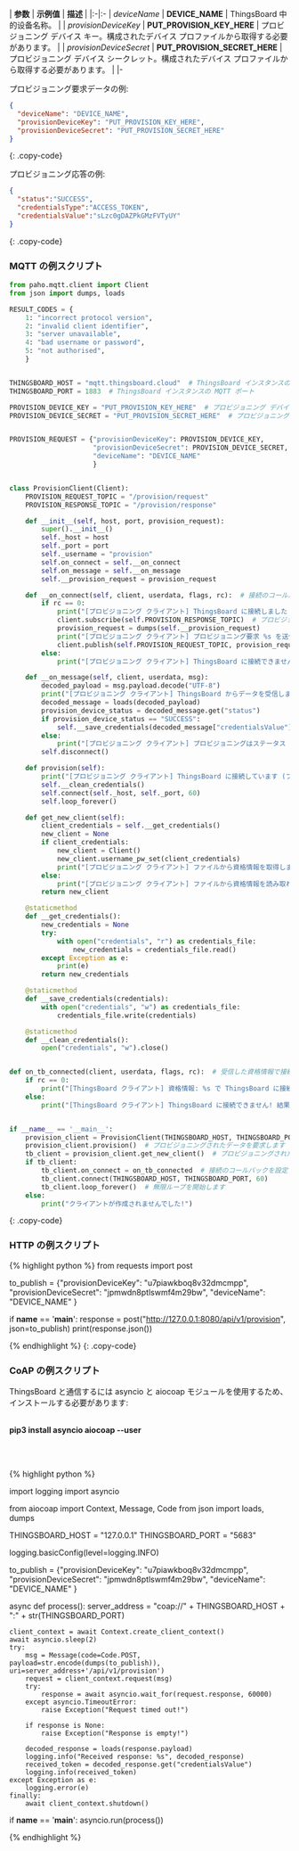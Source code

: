 | **参数**             | **示例值**                            | **描述**                                                                |
|:-|:-
| *deviceName*              | **DEVICE_NAME**                              | ThingsBoard 中的设备名称。                                                    |
| *provisionDeviceKey*      | **PUT_PROVISION_KEY_HERE**                   | プロビジョニング デバイス キー。構成されたデバイス プロファイルから取得する必要があります。    |
| *provisionDeviceSecret*   | **PUT_PROVISION_SECRET_HERE**                | プロビジョニング デバイス シークレット。構成されたデバイス プロファイルから取得する必要があります。 | 
|-

プロビジョニング要求データの例:
 
```json
{
  "deviceName": "DEVICE_NAME",
  "provisionDeviceKey": "PUT_PROVISION_KEY_HERE",
  "provisionDeviceSecret": "PUT_PROVISION_SECRET_HERE"
}
```
{: .copy-code}

プロビジョニング応答の例:

```json
{
  "status":"SUCCESS",
  "credentialsType":"ACCESS_TOKEN",
  "credentialsValue":"sLzc0gDAZPkGMzFVTyUY"
}
```
{: .copy-code}

### MQTT の例スクリプト

```python
from paho.mqtt.client import Client
from json import dumps, loads

RESULT_CODES = {
    1: "incorrect protocol version",
    2: "invalid client identifier",
    3: "server unavailable",
    4: "bad username or password",
    5: "not authorised",
    }


THINGSBOARD_HOST = "mqtt.thingsboard.cloud"  # ThingsBoard インスタンスのホスト
THINGSBOARD_PORT = 1883  # ThingsBoard インスタンスの MQTT ポート

PROVISION_DEVICE_KEY = "PUT_PROVISION_KEY_HERE"  # プロビジョニング デバイス キー。この値をデバイス プロファイルの値に置き換えます。
PROVISION_DEVICE_SECRET = "PUT_PROVISION_SECRET_HERE"  # プロビジョニング デバイス シークレット。この値をデバイス プロファイルの値に置き換えます。


PROVISION_REQUEST = {"provisionDeviceKey": PROVISION_DEVICE_KEY,
                     "provisionDeviceSecret": PROVISION_DEVICE_SECRET,
                     "deviceName": "DEVICE_NAME"
                     }


class ProvisionClient(Client):
    PROVISION_REQUEST_TOPIC = "/provision/request"
    PROVISION_RESPONSE_TOPIC = "/provision/response"

    def __init__(self, host, port, provision_request):
        super().__init__()
        self._host = host
        self._port = port
        self._username = "provision"
        self.on_connect = self.__on_connect
        self.on_message = self.__on_message
        self.__provision_request = provision_request

    def __on_connect(self, client, userdata, flags, rc):  # 接続のコールバック
        if rc == 0:
            print("[プロビジョニング クライアント] ThingsBoard に接続しました ")
            client.subscribe(self.PROVISION_RESPONSE_TOPIC)  # プロビジョニング応答トピックを購読します
            provision_request = dumps(self.__provision_request)
            print("[プロビジョニング クライアント] プロビジョニング要求 %s を送信しています" % provision_request)
            client.publish(self.PROVISION_REQUEST_TOPIC, provision_request)  # プロビジョニング要求トピックを公開します
        else:
            print("[プロビジョニング クライアント] ThingsBoard に接続できません! 結果: %s" % RESULT_CODES[rc])

    def __on_message(self, client, userdata, msg):
        decoded_payload = msg.payload.decode("UTF-8")
        print("[プロビジョニング クライアント] ThingsBoard からデータを受信しました: %s" % decoded_payload)
        decoded_message = loads(decoded_payload)
        provision_device_status = decoded_message.get("status")
        if provision_device_status == "SUCCESS":
            self.__save_credentials(decoded_message["credentialsValue"])
        else:
            print("[プロビジョニング クライアント] プロビジョニングはステータス %s とメッセージ: %s で失敗しました" % (provision_device_status, decoded_message["errorMsg"]))
        self.disconnect()

    def provision(self):
        print("[プロビジョニング クライアント] ThingsBoard に接続しています (プロビジョニング クライアント)")
        self.__clean_credentials()
        self.connect(self._host, self._port, 60)
        self.loop_forever()

    def get_new_client(self):
        client_credentials = self.__get_credentials()
        new_client = None
        if client_credentials:
            new_client = Client()
            new_client.username_pw_set(client_credentials)
            print("[プロビジョニング クライアント] ファイルから資格情報を取得しました。")
        else:
            print("[プロビジョニング クライアント] ファイルから資格情報を読み取れません!")
        return new_client

    @staticmethod
    def __get_credentials():
        new_credentials = None
        try:
            with open("credentials", "r") as credentials_file:
                new_credentials = credentials_file.read()
        except Exception as e:
            print(e)
        return new_credentials

    @staticmethod
    def __save_credentials(credentials):
        with open("credentials", "w") as credentials_file:
            credentials_file.write(credentials)

    @staticmethod
    def __clean_credentials():
        open("credentials", "w").close()


def on_tb_connected(client, userdata, flags, rc):  # 受信した資格情報で接続するためのコールバック
    if rc == 0:
        print("[ThingsBoard クライアント] 資格情報: %s で ThingsBoard に接続しました" % client._username)
    else:
        print("[ThingsBoard クライアント] ThingsBoard に接続できません! 結果: %s" % RESULT_CODES[rc])


if __name__ == '__main__':
    provision_client = ProvisionClient(THINGSBOARD_HOST, THINGSBOARD_PORT, PROVISION_REQUEST)
    provision_client.provision()  # プロビジョニングされたデータを要求します
    tb_client = provision_client.get_new_client()  # プロビジョニングされたデータでクライアントを取得します
    if tb_client:
        tb_client.on_connect = on_tb_connected  # 接続のコールバックを設定します
        tb_client.connect(THINGSBOARD_HOST, THINGSBOARD_PORT, 60)
        tb_client.loop_forever()  # 無限ループを開始します
    else:
        print("クライアントが作成されませんでした!")
```
{: .copy-code}


### HTTP の例スクリプト

{% highlight python %}
from requests import post


to_publish = {"provisionDeviceKey": "u7piawkboq8v32dmcmpp",
              "provisionDeviceSecret": "jpmwdn8ptlswmf4m29bw",
              "deviceName": "DEVICE_NAME"
              }


if __name__ == '__main__':
    response = post("http://127.0.0.1:8080/api/v1/provision", json=to_publish)
    print(response.json())

{% endhighlight %}
{: .copy-code}

### CoAP の例スクリプト

ThingsBoard と通信するには asyncio と aiocoap モジュールを使用するため、インストールする必要があります: <br><br>

<b>pip3 install asyncio aiocoap --user</b>

<br><br>

{% highlight python %}


import logging
import asyncio

from aiocoap import Context, Message, Code
from json import loads, dumps

THINGSBOARD_HOST = "127.0.0.1"
THINGSBOARD_PORT = "5683"

logging.basicConfig(level=logging.INFO)


to_publish = {"provisionDeviceKey": "u7piawkboq8v32dmcmpp",
"provisionDeviceSecret": "jpmwdn8ptlswmf4m29bw",
"deviceName": "DEVICE_NAME"
}


async def process():
server_address = "coap://" + THINGSBOARD_HOST + ":" + str(THINGSBOARD_PORT)

    client_context = await Context.create_client_context()
    await asyncio.sleep(2)
    try:
        msg = Message(code=Code.POST, payload=str.encode(dumps(to_publish)), uri=server_address+'/api/v1/provision')
        request = client_context.request(msg)
        try:
            response = await asyncio.wait_for(request.response, 60000)
        except asyncio.TimeoutError:
            raise Exception("Request timed out!")

        if response is None:
            raise Exception("Response is empty!")

        decoded_response = loads(response.payload)
        logging.info("Received response: %s", decoded_response)
        received_token = decoded_response.get("credentialsValue")
        logging.info(received_token)
    except Exception as e:
        logging.error(e)
    finally:
        await client_context.shutdown()

if __name__ == '__main__':
asyncio.run(process())





{% endhighlight %}